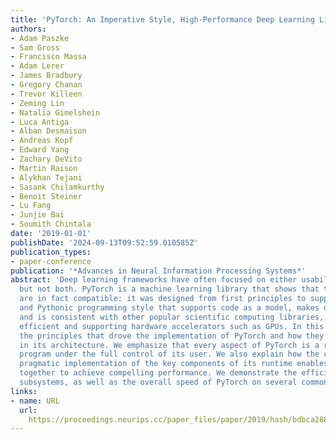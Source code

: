 ```yaml
---
title: 'PyTorch: An Imperative Style, High-Performance Deep Learning Library'
authors:
- Adam Paszke
- Sam Gross
- Francisco Massa
- Adam Lerer
- James Bradbury
- Gregory Chanan
- Trevor Killeen
- Zeming Lin
- Natalia Gimelshein
- Luca Antiga
- Alban Desmaison
- Andreas Kopf
- Edward Yang
- Zachary DeVito
- Martin Raison
- Alykhan Tejani
- Sasank Chilamkurthy
- Benoit Steiner
- Lu Fang
- Junjie Bai
- Soumith Chintala
date: '2019-01-01'
publishDate: '2024-09-13T09:52:59.010585Z'
publication_types:
- paper-conference
publication: '*Advances in Neural Information Processing Systems*'
abstract: 'Deep learning frameworks have often focused on either usability or speed,
  but not both. PyTorch is a machine learning library that shows that these two goals
  are in fact compatible: it was designed from first principles to support an imperative
  and Pythonic programming style that supports code as a model, makes debugging easy
  and is consistent with other popular scientific computing libraries, while remaining
  efficient and supporting hardware accelerators such as GPUs. In this paper, we detail
  the principles that drove the implementation of PyTorch and how they are reflected
  in its architecture. We emphasize that every aspect of PyTorch is a regular Python
  program under the full control of its user. We also explain how the careful and
  pragmatic implementation of the key components of its runtime enables them to work
  together to achieve compelling performance. We demonstrate the efficiency of individual
  subsystems, as well as the overall speed of PyTorch on several commonly used benchmarks.'
links:
- name: URL
  url: 
    https://proceedings.neurips.cc/paper_files/paper/2019/hash/bdbca288fee7f92f2bfa9f7012727740-Abstract.html
---
```

